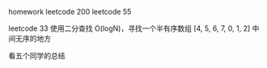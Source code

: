 


homework
leetcode 200
leetcode 55

leetcode 33 使用二分查找 O(logN)，寻找一个半有序数组 [4, 5, 6, 7, 0, 1, 2] 中间无序的地方


看五个同学的总结


